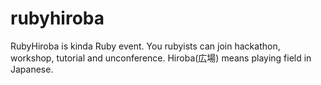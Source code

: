 rubyhiroba
==========

RubyHiroba is kinda Ruby event. You rubyists can join hackathon, workshop, tutorial and unconference. Hiroba(広場) means playing field in Japanese.